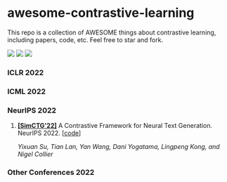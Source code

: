 # awesome-contrastive-learning

This repo is a collection of AWESOME things about contrastive learning, including papers, code, etc. Feel free to star and fork.

![](https://img.shields.io/github/last-commit/demoleiwang/awesome-contrastive-learning?color=green) ![](https://img.shields.io/badge/PaperNumber-1-brightgreen) ![](https://img.shields.io/badge/PRs-Welcome-red) 


<!-- 
1. **[[]]()** x. x. [[code](x)] 

    ** 

-->

### ICLR 2022

### ICML 2022

### NeurIPS 2022

1. **[[SimCTG'22]](https://arxiv.org/pdf/2202.06417.pdf)** A Contrastive Framework for Neural Text Generation. NeurIPS 2022. [[code](https://github.com/yxuansu/SimCTG)] 

    *Yixuan Su, Tian Lan, Yan Wang, Dani Yogatama, Lingpeng Kong, and Nigel Collier* 


### Other Conferences 2022
